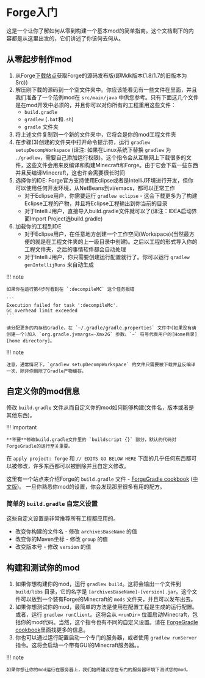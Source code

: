 Forge入门
========

这是一个让你了解如何从零到构建一个基本mod的简单指南。这个文档剩下的内容都是从这里出发的，它们讲述了你该何去何从。

从零起步制作mod
-----------

1. 从Forge[下载站点][files]获取Forge的源码发布版(即Mdk版本(1.8/1.7的旧版本为Src))
2. 解压刚下载的源码到一个空文件夹中。你应该能看见有一些文件在里面，并且我们准备了一个范例mod在 `src/main/java` 中供您参考。只有下面这几个文件是在mod开发中必须的，并且你可以对你所有的工程重用这些文件：
    * `build.gradle`
    * `gradlew` (`.bat`和`.sh`)
    * `gradle` 文件夹
3. 将上述文件复制到一个新的文件夹中，它将会是你的mod工程文件夹
4. 在步骤(3)创建的文件夹中打开命令提示符，运行 `gradlew setupDecompWorkspace` (译注: 如果在Linux系统下替换 `gradlew` 为 `./gradlew`，需要自己添加运行权限)。这个指令会从互联网上下载很多的文件，这些文件会用来反编译和构建Minecraft和Forge。由于它会下载一些东西并且反编译Minecraft，这也许会需要很长时间
5. 选择你的IDE: Forge官方支持使用Eclipse或者是IntelliJ环境进行开发，但你可以使用任何开发环境，从NetBeans到vi/emacs，都可以正常工作
    * 对于Eclipse用户，你需要运行 `gradlew eclipse` - 这会下载更多为了构建Eclipse工程的产物，并且将Eclipse工程输出到你当前的目录
    * 对于IntelliJ用户，直接导入build.gradle文件就可以了(译注：IDEA启动界面Import Project选build.gradle)
6. 加载你的工程到IDE
    * 对于Eclipse用户，在任意地方创建一个工作空间(Workspace)(当然最方便的就是在工程文件夹的上一级目录中创建)。之后以工程的形式导入你的工程文件夹，之后的事情软件都会自动处理
    * 对于IntelliJ用户，你只需要创建运行配置就行了。你可以运行 `gradlew genIntellijRuns` 来自动生成

!!! note

	如果你在运行第4步时看到在 `:decompileMC` 这个任务报错

    ```
    Execution failed for task ':decompileMc'.
    GC overhead limit exceeded
    ```

    请分配更多的内存给Gradle，在 `~/.gradle/gradle.properties` 文件中(如果没有请创建一个)加入 `org.gradle.jvmargs=-Xmx2G` 参数。`~` 符号代表用户的[Home目录][home directory]。

!!! note

    注意，通常情况下，`gradlew setupDecompWorkspace` 的文件只需要被下载并且反编译一次，除非你删除了Gradle产物缓存。

自定义你的mod信息
---------------

修改 `build.gradle` 文件从而自定义你的mod如何能够构建(文件名，版本或者是其他东西)。

!!! important

    **不要**修改build.gradle文件里的 `buildscript {}` 部分，默认的代码对ForgeGradle的运行至关重要。

在 `apply project: forge` 和 `// EDITS GO BELOW HERE` 下面的几乎任何东西都可以被修改，许多东西都可以被删除并且自定义修改。

这里有一个站点来介绍Forge的 `build.gradle` 文件 - [ForgeGradle cookbook][] ([中文版](http://forgegradle-cn.readthedocs.org/zh/latest/))。 一旦你熟悉你mod的设置，你会发现那里很多有用的配方。

[forgegradle cookbook]: https://forgegradle.readthedocs.org/en/latest/cookbook/ "The ForgeGradle cookbook"

### 简单的 `build.gradle` 自定义设置

这些自定义设置是非常推荐所有工程都应用的。

* 改变你构建的文件名 - 修改 `archivesBaseName` 的值
* 改变你的Maven坐标 - 修改 `group` 的值
* 改变版本号 - 修改 `version` 的值

构建和测试你的mod
---------------

1. 如果你想构建你的mod，运行 `gradlew build`。这将会输出一个文件到 `build/libs` 目录，它的名字是 `[archivesBaseName]-[version].jar`。这个文件可以放到一个装有Forge的Minecraft的 `mods` 文件夹，并且可以发布出去。
2. 如果你想测试你的mod，最简单的方法是使用在配置工程是生成的运行配置。或者，运行 `gradlew runClient`。这将会从 `<runDir>` 位置启动Minecraft，包括你的mod代码。当然，这个指令也有不同的自定义设置。请在 [ForgeGradle cookbook][]里面找更多的信息。
3. 你也可以通过运行配置启动一个专门的服务器，或者使用 `gradlew runServer` 指令。这将会启动一个带有GUI的Minecraft服务器。。


!!! note

	如果你想让你的mod运行在服务器上，我们始终建议您在专门的服务器环境下测试您的mod。
	
[files]: http://files.minecraftforge.net "Forge文件发布站"
[home directory]: https://en.wikipedia.org/wiki/Home_directory#Default_home_directory_per_operating_system "不同系统中默认的用户Home目录位置"

